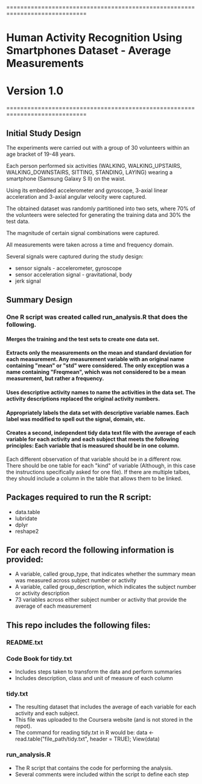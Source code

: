 =============================================================================
# Human Activity Recognition Using Smartphones Dataset - Average Measurements
# Version 1.0
=============================================================================

## Initial Study Design
The experiments were carried out with a group of 30 volunteers within an age bracket of 19-48 years.  

 
Each person performed six activities (WALKING, WALKING_UPSTAIRS, WALKING_DOWNSTAIRS, SITTING, STANDING, LAYING) wearing a smartphone (Samsung Galaxy S II) on the waist.  

  
Using its embedded accelerometer and gyroscope, 3-axial linear acceleration and 3-axial angular velocity were captured.  

  
The obtained dataset was randomly partitioned into two sets, where 70% of the volunteers were selected for generating the training data and 30% the test data.  


The magnitude of certain signal combinations were captured. 


All measurements were taken across a time and frequency domain.  


Several signals were captured during the study design:
* sensor signals - accelerometer, gyroscope
* sensor acceleration signal - gravitational, body
* jerk signal  
  
## Summary Design
### One R script was created called run_analysis.R that does the following.
#### Merges the training and the test sets to create one data set.
#### Extracts only the measurements on the mean and standard deviation for each measurement.  Any measurement variable with an original name containing "mean" or "std" were considered.  The only exception was a name containing "Freqmean", which was not considered to be a mean measurement, but rather a frequency.
#### Uses descriptive activity names to name the activities in the data set.  The activity descriptions replaced the original activity numbers.
#### Appropriately labels the data set with descriptive variable names.  Each label was modified to spell out the signal, domain, etc.  
#### Creates a second, independent tidy data text file with the average of each variable for each activity and each subject that meets the following principles:  Each variable that is measured should be in one column.
Each different observation of that variable should be in a different row.  There should be one table for each "kind" of variable (Although, in this case the instructions specifically asked for one file).
If there are multiple talbes, they should include a column in the table that allows them to be linked.

## Packages required to run the R script:
* data.table
* lubridate
* dplyr
* reshape2

## For each record the following information is provided:

* A variable, called group_type, that indicates whether the summary mean was measured across subject number or activity
* A variable, called group_description, which indicates the subject number or activity description
* 73 variables across either subject number or activity that provide the average of each measurement

## This repo includes the following files:

### README.txt

### Code Book for tidy.txt
* Includes steps taken to transform the data and perform summaries
* Includes description, class and unit of measure of each column

### tidy.txt
* The resulting dataset that includes the average of each variable for each activity and each subject.
* This file was uploaded to the Coursera website (and is not stored in the repot).
* The command for reading tidy.txt in R would be: data <- read.table("file_path/tidy.txt", header = TRUE); View(data)

### run_analysis.R
* The R script that contains the code for performing the analysis.  
* Several comments were included within the script to define each step



